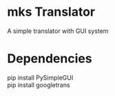 # mks Translator
A simple translator with GUI system

# Dependencies
pip install PySimpleGUI <br>
pip install googletrans